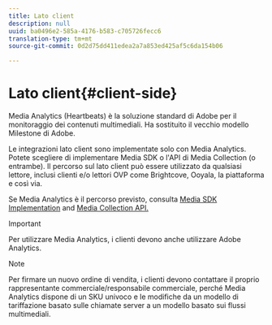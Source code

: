 ```yaml
---
title: Lato client
description: null
uuid: ba0496e2-585a-4176-b583-c705726fecc6
translation-type: tm+mt
source-git-commit: 0d2d75dd411edea2a7a853ed425af5c6da154b06

---
```



# Lato client{#client-side}

Media Analytics (Heartbeats) è la soluzione standard di Adobe per il monitoraggio dei contenuti multimediali. Ha sostituito il vecchio modello Milestone di Adobe.

Le integrazioni lato client sono implementate solo con Media Analytics. Potete scegliere di implementare Media SDK o l'API di Media Collection (o entrambe). Il percorso sul lato client può essere utilizzato da qualsiasi lettore, inclusi clienti e/o lettori OVP come Brightcove, Ooyala, la piattaforma e così via.

Se Media Analytics è il percorso previsto, consulta [Media SDK Implementation](/help/sdk-implement/setup/setup-overview.md) and [Media Collection API.](/help/media-collection-api/mc-api-overview.md)

>[!IMPORTANT]
>
>Per utilizzare Media Analytics, i clienti devono anche utilizzare Adobe Analytics.

>[!NOTE]
>
>Per firmare un nuovo ordine di vendita, i clienti devono contattare il proprio rappresentante commerciale/responsabile commerciale, perché Media Analytics dispone di un SKU univoco e le modifiche da un modello di tariffazione basato sulle chiamate server a un modello basato sui flussi multimediali.
